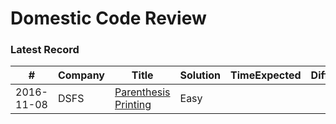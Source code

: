 Domestic Code Review
====================

### Latest Record

| # | Company | Title | Solution | TimeExpected | Difficulty |
|---|---------|-------|----------|--------------|------------|
|2016-11-08| DSFS | [Parenthesis Printing](./parenthesisMtch20161108-DSFS/Description.md) |Easy|
